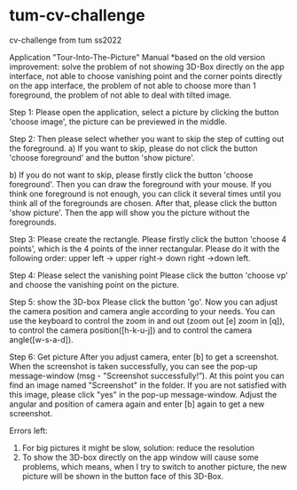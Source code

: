 # tum-cv-challenge
cv-challenge from tum ss2022





Application "Tour-Into-The-Picture" Manual
*based on the old version
improvement: solve the problem of not showing 3D-Box directly on the app interface, not able to choose vanishing point and the corner points directly on the app interface, the problem of not able to choose more than 1 foreground, the problem of not able to deal with tilted image.

Step 1: Please open the application, select a picture by clicking the button 'choose image', the picture can be previewed in the middle. 

Step 2: Then please select whether you want to skip the step of cutting out the foreground.
a)	If you want to skip, please do not click the button 'choose foreground' and the button 'show picture'.

b)	If you do not want to skip, please firstly click the button 'choose foreground'. Then you can draw the foreground with your mouse. If you think one foreground is not enough, you can click it several times until you think all of the foregrounds are chosen. After that, please click the button 'show picture'. Then the app will show you the picture without the foregrounds.

Step 3: Please create the rectangle.
Please firstly click the button 'choose 4 points', which is the 4 points of the inner rectangular. Please do it with the following order: upper left -> upper right-> down right ->down left. 

Step 4: Please select the vanishing point
Please click the button 'choose vp' and choose the vanishing point on the picture.

Step 5: show the 3D-box
Please click the button 'go'. Now you can adjust the camera position and camera angle according to your needs. You can use the keyboard to control the zoom in and out (zoom out [e] zoom in [q]), to control the camera position([h-k-u-j]) and to control the camera angle([w-s-a-d]).

Step 6: Get picture
    After you adjust camera, enter [b] to get a screenshot. When the screenshot is taken successfully, you can see the pop-up message-window (msg - "Screenshot successfully!”). At this point you can find an image named "Screenshot" in the folder.
If you are not satisfied with this image, please click "yes" in the pop-up message-window. Adjust the angular and position of camera again and enter [b] again to get a new screenshot.


Errors left:
1. For big pictures it might be slow, solution: reduce the resolution
2. To show the 3D-box directly on the app window will cause some problems, which means, when I try to switch to another picture, the new picture will be shown in the button face of this 3D-Box. 

